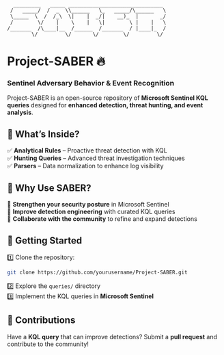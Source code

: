 ```
  _________   _____ _______________________________  
 /   _____/  /  _  \\______   \_   _____/\______   \  
 \_____  \  /  /_\  \|    |  _/|    __)_  |       _/  
 /        \/    |    \    |   \|        \ |    |   \  
/_______  /\____|__  /______  /_______  / |____|_  /  
        \/         \/       \/        \/         \/   
```

# **Project-SABER** 🔥  
### **Sentinel Adversary Behavior & Event Recognition**  

Project-SABER is an open-source repository of **Microsoft Sentinel KQL queries** designed for **enhanced detection, threat hunting, and event analysis**.  

## 📌 **What’s Inside?**  
✅ **Analytical Rules** – Proactive threat detection with KQL  
✅ **Hunting Queries** – Advanced threat investigation techniques  
✅ **Parsers** – Data normalization to enhance log visibility  

## 🚀 **Why Use SABER?**  
🔹 **Strengthen your security posture** in Microsoft Sentinel  
🔹 **Improve detection engineering** with curated KQL queries  
🔹 **Collaborate with the community** to refine and expand detections  

## 🔧 **Getting Started**  
1️⃣ Clone the repository:  
   ```bash
   git clone https://github.com/yourusername/Project-SABER.git
   ```  
2️⃣ Explore the `queries/` directory  
3️⃣ Implement the KQL queries in **Microsoft Sentinel**  

## 🤝 **Contributions**  
Have a **KQL query** that can improve detections? Submit a **pull request** and contribute to the community!  
